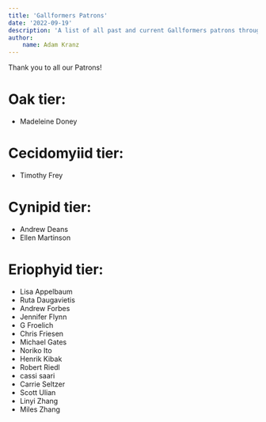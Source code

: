 ```yaml
---
title: 'Gallformers Patrons'
date: '2022-09-19'
description: 'A list of all past and current Gallformers patrons through Patreon.'
author:
    name: Adam Kranz
---
```


Thank you to all our Patrons!

# Oak tier:

- Madeleine Doney

# Cecidomyiid tier:

- Timothy Frey

# Cynipid tier:

- Andrew Deans
- Ellen Martinson

# Eriophyid tier:

- Lisa Appelbaum
- Ruta Daugavietis
- Andrew Forbes
- Jennifer Flynn
- G Froelich
- Chris Friesen
- Michael Gates
- Noriko Ito
- Henrik Kibak
- Robert Riedl
- cassi saari
- Carrie Seltzer
- Scott Ulian
- Linyi Zhang
- Miles Zhang
